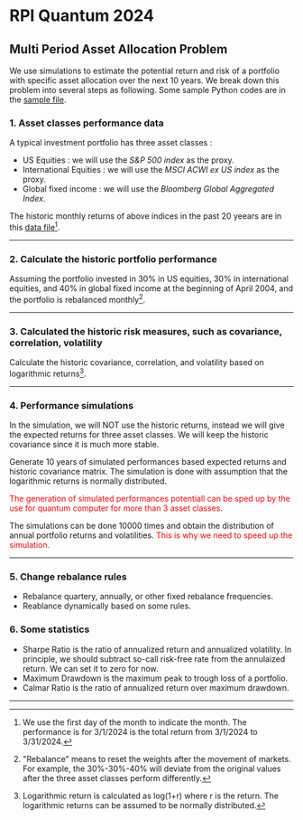 # RPI Quantum 2024

## Multi Period Asset Allocation Problem

We use simulations to estimate the potential return and risk of a portfolio with specific asset allocation over the next 10 years. We break down this problem into several steps as following. Some sample Python codes are in the [sample file](./src/__pycache__/Python_sample_code.py). 

### 1. Asset classes performance data
A typical investment portfolio has three asset classes :
- US Equities : we will use the *S&P 500 index* as the proxy.
- International Equities : we will use the *MSCI ACWI ex US index* as the proxy.
- Global fixed income : we will use the *Bloomberg Global Aggregated Index*.

The historic monthly returns of above indices in the past 20 yeears are in this [data file](./data/historic_data.xlsx)[^1].

---

### 2. Calculate the historic portfolio performance
Assuming the portfolio invested in 30% in US equities, 30% in international equities, and 40% in global fixed income at the beginning of April 2004, and the portfolio is rebalanced monthly[^2].

---

### 3. Calculated the historic risk measures, such as covariance, correlation, volatility
Calculate the historic covariance, correlation, and volatility based on logarithmic returns[^3].

---

### 4. Performance simulations
In the simulation, we will NOT use the historic returns, instead we will give the expected returns for three asset classes. We will keep the historic covariance since it is much more stable.

Generate 10 years of simulated performances based expected returns and historic covariance matrix. The simulation is done with assumption that the logarithmic returns is normally distributed.
   
<span style='color : red;'>The generation of simulated performances potentiall can be sped up by the use for quantum computer for more than 3 asset classes.</span>
   
The simulations can be done 10000 times and obtain the distribution of annual portfolio returns and volatilities. <span style='color : red;'>This is why we need to speed up the simulation.</span>

---

### 5. Change rebalance rules
- Rebalance quartery, annually, or other fixed rebalance frequencies.
- Reablance dynamically based on some rules.


### 6. Some statistics
- Sharpe Ratio is the ratio of annualized return and annualized volatility. In principle, we should subtract so-call risk-free rate from the annulaized return. We can set it to zero for now.
- Maximum Drawdown is the maximum peak to trough loss of a portfolio.
- Calmar Ratio is the ratio of annualized return over maximum drawdown.

---
[^1]: We use the first day of the month to indicate the month. The performance is for 3/1/2024 is the total return from 3/1/2024 to 3/31/2024.
[^2]: "Rebalance" means to reset the weights after the movement of markets. For example, the 30%-30%-40% will deviate from the original values after the three asset classes perform differently.
[^3]: Logarithmic return is calculated as log(1+r) where r is the return. The logarithmic returns can be assumed to be normally distributed.
